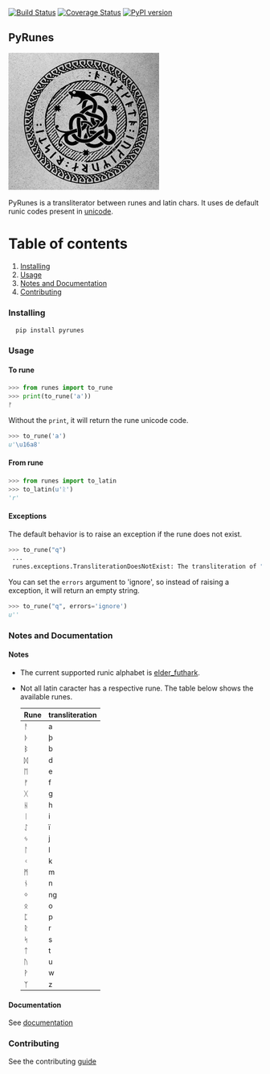 [![Build Status](https://travis-ci.org/IuryAlves/pyrunes.svg?branch=master)](https://travis-ci.org/IuryAlves/pyrunes)
[![Coverage Status](https://coveralls.io/repos/github/IuryAlves/pyrunes/badge.svg?branch=master)](https://coveralls.io/github/IuryAlves/pyrunes?branch=master)
[![PyPI version](https://badge.fury.io/py/pyrunes.svg)](https://badge.fury.io/py/pyrunes)


## PyRunes

[![rune snake](rune_snake.jpg)](rune_snake.jpg)

PyRunes is a transliterator between runes and latin chars. It uses de default runic codes present in [unicode](https://en.wikipedia.org/wiki/Runic_(Unicode_block)).

# Table of contents
1. [Installing](#installing)
2. [Usage](#usage)
3. [Notes and Documentation](#notes_and_documentation)
4. [Contributing](#contributing)


### Installing

<a name="installing"></a>

      pip install pyrunes


### Usage

<a name="usage"></a>

#### To rune

```python
>>> from runes import to_rune
>>> print(to_rune('a'))
ᚠ
```

Without the `print`, it will return the rune unicode code.

```python
>>> to_rune('a')
u'\u16a8'
```

#### From rune

```python
>>> from runes import to_latin
>>> to_latin(u'ᚱ')
'r'
```

#### Exceptions

The default behavior is to raise an exception if the rune does not exist.

```python
>>> to_rune("q")
 ...
 runes.exceptions.TransliterationDoesNotExist: The transliteration of "q" does not exist.
```

You can set the `errors` argument  to 'ignore', so instead of raising a exception, it will return an empty string.

```python
>>> to_rune("q", errors='ignore')
u''
```

### Notes and Documentation

<a name="notes_and_documentation"></a>

#### Notes

* The current supported runic alphabet is [elder_futhark](https://en.wikipedia.org/wiki/Elder_Futhark).


* Not all latin caracter has a respective rune. The table below shows the available runes.


     Rune    | transliteration
  -----------|----------------
   ᚨ         |   a
   ᚦ         |   þ
   ᛒ         |   b   
   ᛞ         |   d   
   ᛖ         |   e  
   ᚠ         |   f
   ᚷ         |   g   
   ᚺ         |   h  
   ᛁ         |   i
   ᛇ         |   ï 
   ᛃ         |   j  
   ᛚ         |   l   
   ᚲ         |   k   
   ᛗ         |   m   
   ᚾ         |   n
   ᛜ         |   ng
   ᛟ         |   o 
   ᛈ         |   p
   ᚱ         |   r
   ᛋ         |   s
   ᛏ         |   t
   ᚢ         |   u
   ᚹ         |   w
   ᛉ         |   z


#### Documentation

See [documentation](DOCUMENTATION.md)

### Contributing

<a name="contributing"></a>

See the contributing [guide](CONTRIBUTING.md)